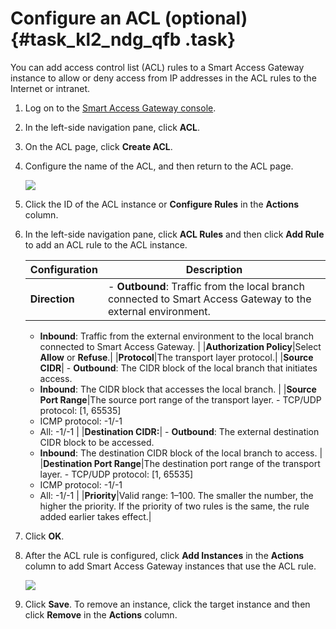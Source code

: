 # Configure an ACL \(optional\) {#task_kl2_ndg_qfb .task}

You can add access control list \(ACL\) rules to a Smart Access Gateway instance to allow or deny access from IP addresses in the ACL rules to the Internet or intranet.

1.  Log on to the [Smart Access Gateway console](https://smartag.console.aliyun.com/).
2.  In the left-side navigation pane, click **ACL**.
3.  On the ACL page, click **Create ACL**.
4.  Configure the name of the ACL, and then return to the ACL page. 

    ![](http://static-aliyun-doc.oss-cn-hangzhou.aliyuncs.com/assets/img/40706/156871063640769_en-US.png)

5.  Click the ID of the ACL instance or **Configure Rules** in the **Actions** column.
6.  In the left-side navigation pane, click **ACL Rules** and then click **Add Rule** to add an ACL rule to the ACL instance. 

    |Configuration|Description|
    |-------------|-----------|
    |**Direction**|     -   **Outbound**: Traffic from the local branch connected to Smart Access Gateway to the external environment.
    -   **Inbound**: Traffic from the external environment to the local branch connected to Smart Access Gateway.
 |
    |**Authorization Policy**|Select **Allow** or **Refuse**.|
    |**Protocol**|The transport layer protocol.|
    |**Source CIDR**|     -   **Outbound**: The CIDR block of the local branch that initiates access.
    -   **Inbound**: The CIDR block that accesses the local branch.
 |
    |**Source Port Range**|The source port range of the transport layer.     -   TCP/UDP protocol: \[1, 65535\]
    -   ICMP protocol: -1/-1
    -   All: -1/-1
 |
    |**Destination CIDR:**|     -   **Outbound**: The external destination CIDR block to be accessed.
    -   **Inbound**: The destination CIDR block of the local branch to access.
 |
    |**Destination Port Range**|The destination port range of the transport layer.     -   TCP/UDP protocol: \[1, 65535\]
    -   ICMP protocol: -1/-1
    -   All: -1/-1
 |
    |**Priority**|Valid range: 1–100. The smaller the number, the higher the priority. If the priority of two rules is the same, the rule added earlier takes effect.|

7.  Click **OK**.
8.  After the ACL rule is configured, click **Add Instances** in the **Actions** column to add Smart Access Gateway instances that use the ACL rule. 

    ![](http://static-aliyun-doc.oss-cn-hangzhou.aliyuncs.com/assets/img/40706/156871063641272_en-US.png)

9.  Click **Save**. To remove an instance, click the target instance and then click **Remove** in the **Actions** column.

